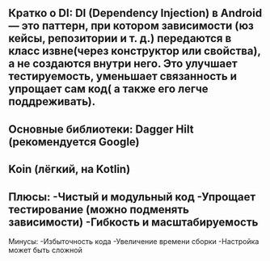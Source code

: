 Кратко о DI:
DI (Dependency Injection) в Android — это паттерн, при котором зависимости (юз кейсы, репозитории и т. д.) передаются в класс извне(через конструктор или свойства), а не создаются внутри него. 
Это улучшает тестируемость, уменьшает связанность и упрощает сам код( а также его легче поддреживать).
-----------
Основные библиотеки:
Dagger Hilt (рекомендуется Google)
-------
Koin (лёгкий, на Kotlin)
---------


Плюсы:
-Чистый и модульный код
-Упрощает тестирование (можно подменять зависимости)
-Гибкость и масштабируемость
-----
Минусы:
-Избыточность кода
-Увеличение времени сборки
-Настройка может быть сложной
